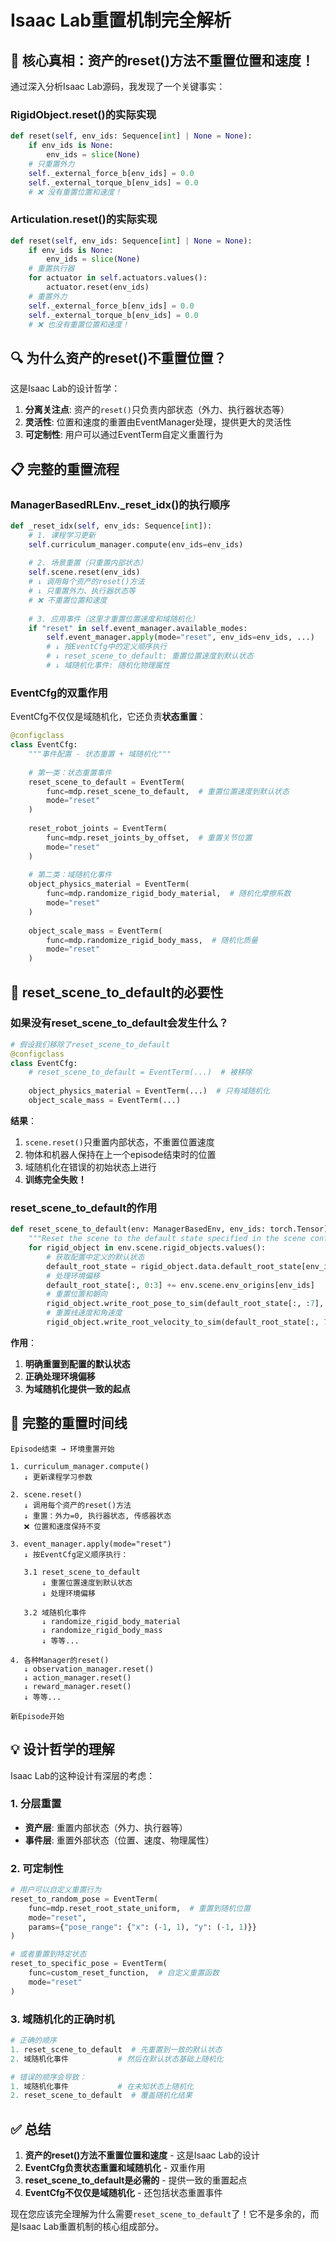 # Isaac Lab重置机制完全解析

## 🎯 **核心真相：资产的reset()方法不重置位置和速度！**

通过深入分析Isaac Lab源码，我发现了一个关键事实：

### **RigidObject.reset()的实际实现**
```python
def reset(self, env_ids: Sequence[int] | None = None):
    if env_ids is None:
        env_ids = slice(None)
    # 只重置外力
    self._external_force_b[env_ids] = 0.0
    self._external_torque_b[env_ids] = 0.0
    # ❌ 没有重置位置和速度！
```

### **Articulation.reset()的实际实现**
```python
def reset(self, env_ids: Sequence[int] | None = None):
    if env_ids is None:
        env_ids = slice(None)
    # 重置执行器
    for actuator in self.actuators.values():
        actuator.reset(env_ids)
    # 重置外力
    self._external_force_b[env_ids] = 0.0
    self._external_torque_b[env_ids] = 0.0
    # ❌ 也没有重置位置和速度！
```

## 🔍 **为什么资产的reset()不重置位置？**

这是Isaac Lab的设计哲学：

1. **分离关注点**: 资产的`reset()`只负责内部状态（外力、执行器状态等）
2. **灵活性**: 位置和速度的重置由EventManager处理，提供更大的灵活性
3. **可定制性**: 用户可以通过EventTerm自定义重置行为

## 📋 **完整的重置流程**

### **ManagerBasedRLEnv._reset_idx()的执行顺序**
```python
def _reset_idx(self, env_ids: Sequence[int]):
    # 1. 课程学习更新
    self.curriculum_manager.compute(env_ids=env_ids)
    
    # 2. 场景重置（只重置内部状态）
    self.scene.reset(env_ids)
    # ↓ 调用每个资产的reset()方法
    # ↓ 只重置外力、执行器状态等
    # ❌ 不重置位置和速度
    
    # 3. 应用事件（这里才重置位置速度和域随机化）
    if "reset" in self.event_manager.available_modes:
        self.event_manager.apply(mode="reset", env_ids=env_ids, ...)
        # ↓ 按EventCfg中的定义顺序执行
        # ↓ reset_scene_to_default: 重置位置速度到默认状态
        # ↓ 域随机化事件: 随机化物理属性
```

### **EventCfg的双重作用**

EventCfg不仅仅是域随机化，它还负责**状态重置**：

```python
@configclass
class EventCfg:
    """事件配置 - 状态重置 + 域随机化"""
    
    # 第一类：状态重置事件
    reset_scene_to_default = EventTerm(
        func=mdp.reset_scene_to_default,  # 重置位置速度到默认状态
        mode="reset"
    )
    
    reset_robot_joints = EventTerm(
        func=mdp.reset_joints_by_offset,  # 重置关节位置
        mode="reset"
    )
    
    # 第二类：域随机化事件
    object_physics_material = EventTerm(
        func=mdp.randomize_rigid_body_material,  # 随机化摩擦系数
        mode="reset"
    )
    
    object_scale_mass = EventTerm(
        func=mdp.randomize_rigid_body_mass,  # 随机化质量
        mode="reset"
    )
```

## 🎯 **reset_scene_to_default的必要性**

### **如果没有reset_scene_to_default会发生什么？**

```python
# 假设我们移除了reset_scene_to_default
@configclass
class EventCfg:
    # reset_scene_to_default = EventTerm(...)  # 被移除
    
    object_physics_material = EventTerm(...)  # 只有域随机化
    object_scale_mass = EventTerm(...)
```

**结果**：
1. `scene.reset()`只重置内部状态，不重置位置速度
2. 物体和机器人保持在上一个episode结束时的位置
3. 域随机化在错误的初始状态上进行
4. **训练完全失败！**

### **reset_scene_to_default的作用**

```python
def reset_scene_to_default(env: ManagerBasedEnv, env_ids: torch.Tensor):
    """Reset the scene to the default state specified in the scene configuration."""
    for rigid_object in env.scene.rigid_objects.values():
        # 获取配置中定义的默认状态
        default_root_state = rigid_object.data.default_root_state[env_ids].clone()
        # 处理环境偏移
        default_root_state[:, 0:3] += env.scene.env_origins[env_ids]
        # 重置位置和朝向
        rigid_object.write_root_pose_to_sim(default_root_state[:, :7], env_ids=env_ids)
        # 重置线速度和角速度
        rigid_object.write_root_velocity_to_sim(default_root_state[:, 7:], env_ids=env_ids)
```

**作用**：
1. **明确重置到配置的默认状态**
2. **正确处理环境偏移**
3. **为域随机化提供一致的起点**

## 🔄 **完整的重置时间线**

```
Episode结束 → 环境重置开始

1. curriculum_manager.compute()
   ↓ 更新课程学习参数

2. scene.reset()
   ↓ 调用每个资产的reset()方法
   ↓ 重置：外力=0, 执行器状态, 传感器状态
   ❌ 位置和速度保持不变

3. event_manager.apply(mode="reset")
   ↓ 按EventCfg定义顺序执行：
   
   3.1 reset_scene_to_default
       ↓ 重置位置速度到默认状态
       ↓ 处理环境偏移
       
   3.2 域随机化事件
       ↓ randomize_rigid_body_material
       ↓ randomize_rigid_body_mass
       ↓ 等等...

4. 各种Manager的reset()
   ↓ observation_manager.reset()
   ↓ action_manager.reset()
   ↓ reward_manager.reset()
   ↓ 等等...

新Episode开始
```

## 💡 **设计哲学的理解**

Isaac Lab的这种设计有深层的考虑：

### **1. 分层重置**
- **资产层**: 重置内部状态（外力、执行器等）
- **事件层**: 重置外部状态（位置、速度、物理属性）

### **2. 可定制性**
```python
# 用户可以自定义重置行为
reset_to_random_pose = EventTerm(
    func=mdp.reset_root_state_uniform,  # 重置到随机位置
    mode="reset",
    params={"pose_range": {"x": (-1, 1), "y": (-1, 1)}}
)

# 或者重置到特定状态
reset_to_specific_pose = EventTerm(
    func=custom_reset_function,  # 自定义重置函数
    mode="reset"
)
```

### **3. 域随机化的正确时机**
```python
# 正确的顺序
1. reset_scene_to_default  # 先重置到一致的默认状态
2. 域随机化事件           # 然后在默认状态基础上随机化

# 错误的顺序会导致：
1. 域随机化事件           # 在未知状态上随机化
2. reset_scene_to_default  # 覆盖随机化结果
```

## ✅ **总结**

1. **资产的reset()方法不重置位置和速度** - 这是Isaac Lab的设计
2. **EventCfg负责状态重置和域随机化** - 双重作用
3. **reset_scene_to_default是必需的** - 提供一致的重置起点
4. **EventCfg不仅仅是域随机化** - 还包括状态重置事件

现在您应该完全理解为什么需要`reset_scene_to_default`了！它不是多余的，而是Isaac Lab重置机制的核心组成部分。
